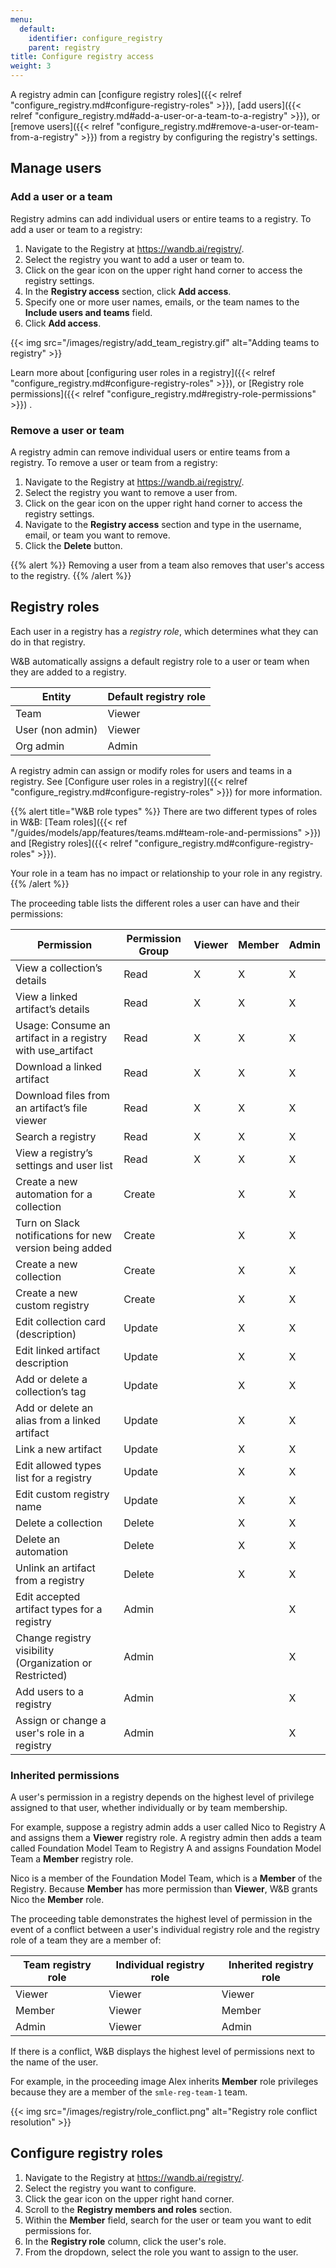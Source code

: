 ```yaml
---
menu:
  default:
    identifier: configure_registry
    parent: registry
title: Configure registry access
weight: 3
---
```


A registry admin can [configure registry roles]({{< relref "configure_registry.md#configure-registry-roles" >}}), [add users]({{< relref "configure_registry.md#add-a-user-or-a-team-to-a-registry" >}}), or [remove users]({{< relref "configure_registry.md#remove-a-user-or-team-from-a-registry" >}}) from a registry by configuring the registry's settings.

## Manage users

### Add a user or a team

Registry admins can add individual users or entire teams to a registry. To add a user or team to a registry:

1. Navigate to the Registry at https://wandb.ai/registry/.
2. Select the registry you want to add a user or team to.
3. Click on the gear icon on the upper right hand corner to access the registry settings.
4. In the **Registry access** section, click **Add access**.
5. Specify one or more user names, emails, or the team names to the **Include users and teams** field.
6. Click **Add access**.

{{< img src="/images/registry/add_team_registry.gif" alt="Adding teams to registry" >}}

Learn more about [configuring user roles in a registry]({{< relref "configure_registry.md#configure-registry-roles" >}}), or [Registry role permissions]({{< relref "configure_registry.md#registry-role-permissions" >}}) . 

### Remove a user or team
A registry admin can remove individual users or entire teams from a registry. To remove a user or team from a registry:

1. Navigate to the Registry at https://wandb.ai/registry/.
2. Select the registry you want to remove a user from.
3. Click on the gear icon on the upper right hand corner to access the registry settings.
4. Navigate to the **Registry access** section and type in the username, email, or team you want to remove.
5. Click the **Delete** button.

{{% alert %}}
Removing a user from a team also removes that user's access to the registry.
{{% /alert %}}

## Registry roles

Each user in a registry has a *registry role*, which determines what they can do in that registry. 

W&B automatically assigns a default registry role to a user or team when they are added to a registry. 

| Entity | Default registry role |
| ----- | ----- |
| Team | Viewer |
| User (non admin) | Viewer |
| Org admin | Admin |


A registry admin can assign or modify roles for users and teams in a registry.
See [Configure user roles in a registry]({{< relref "configure_registry.md#configure-registry-roles" >}}) for more information.

{{% alert title="W&B role types" %}}
There are two different types of roles in W&B: [Team roles]({{< ref "/guides/models/app/features/teams.md#team-role-and-permissions" >}}) and [Registry roles]({{< relref "configure_registry.md#configure-registry-roles" >}}).

Your role in a team has no impact or relationship to your role in any registry.
{{% /alert %}}


The proceeding table lists the different roles a user can have and their permissions:


| Permission                                                     | Permission Group | Viewer | Member | Admin | 
|--------------------------------------------------------------- |------------------|--------|--------|-------|
| View a collection’s details                                    | Read             |   X    |   X    |   X   |
| View a linked artifact’s details                               | Read             |   X    |   X    |   X   |
| Usage: Consume an artifact in a registry with use_artifact     | Read             |   X    |   X    |   X   |
| Download a linked artifact                                     | Read             |   X    |   X    |   X   |
| Download files from an artifact’s file viewer                  | Read             |   X    |   X    |   X   |
| Search a registry                                              | Read             |   X    |   X    |   X   |
| View a registry’s settings and user list                       | Read             |   X    |   X    |   X   |
| Create a new automation for a collection                       | Create           |        |   X    |   X   |
| Turn on Slack notifications for new version being added        | Create           |        |   X    |   X   |
| Create a new collection                                        | Create           |        |   X    |   X   |
| Create a new custom registry                                   | Create           |        |   X    |   X   |
| Edit collection card (description)                             | Update           |        |   X    |   X   |
| Edit linked artifact description                               | Update           |        |   X    |   X   |
| Add or delete a collection’s tag                               | Update           |        |   X    |   X   |
| Add or delete an alias from a linked artifact                  | Update           |        |   X    |   X   |
| Link a new artifact                                            | Update           |        |   X    |   X   |
| Edit allowed types list for a registry                         | Update           |        |   X    |   X   |
| Edit custom registry name                                      | Update           |        |   X    |   X   |
| Delete a collection                                            | Delete           |        |   X    |   X   |
| Delete an automation                                           | Delete           |        |   X    |   X   |
| Unlink an artifact from a registry                             | Delete           |        |   X    |   X   |
| Edit accepted artifact types for a registry                    | Admin            |        |        |   X   |
| Change registry visibility (Organization or Restricted)        | Admin            |        |        |   X   |
| Add users to a registry                                        | Admin            |        |        |   X   |
| Assign or change a user's role in a registry                   | Admin            |        |        |   X   |


### Inherited permissions

A user's permission in a registry depends on the highest level of privilege assigned to that user, whether individually or by team membership.

For example, suppose a registry admin adds a user called Nico to Registry A and assigns them a **Viewer** registry role. A registry admin then adds a team called Foundation Model Team to Registry A and assigns Foundation Model Team a **Member** registry role.

Nico is a member of the Foundation Model Team, which is a **Member** of the Registry. Because **Member** has more permission than **Viewer**, W&B grants Nico the **Member** role.

The proceeding table demonstrates the highest level of permission in the event of a conflict between a user's individual registry role and the registry role of a team they are a member of:

| Team registry role | Individual registry role | Inherited registry role |
| ------ | ------ | ------ | 
| Viewer | Viewer | Viewer |
| Member | Viewer | Member |
| Admin  | Viewer | Admin  | 

If there is a conflict, W&B displays the highest level of permissions next to the name of the user.

For example, in the proceeding image Alex inherits **Member** role privileges because they are a member of the `smle-reg-team-1` team.

{{< img src="/images/registry/role_conflict.png" alt="Registry role conflict resolution" >}}


## Configure registry roles
1. Navigate to the Registry at https://wandb.ai/registry/.
2. Select the registry you want to configure.
3. Click the gear icon on the upper right hand corner.
4. Scroll to the **Registry members and roles** section.
5. Within the **Member** field, search for the user or team you want to edit permissions for.
6. In the **Registry role** column, click the user's role. 
7. From the dropdown, select the role you want to assign to the user.